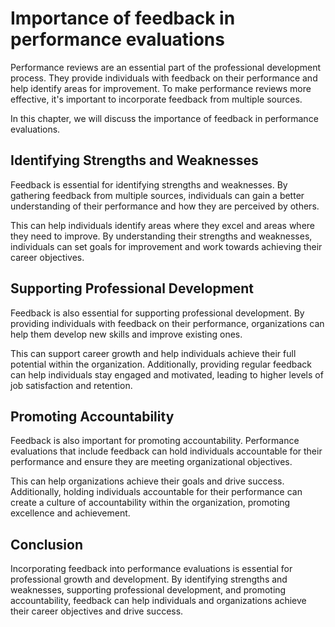 Importance of feedback in performance evaluations
=============================================================================================================

Performance reviews are an essential part of the professional development process. They provide individuals with feedback on their performance and help identify areas for improvement. To make performance reviews more effective, it's important to incorporate feedback from multiple sources.

In this chapter, we will discuss the importance of feedback in performance evaluations.

Identifying Strengths and Weaknesses
------------------------------------

Feedback is essential for identifying strengths and weaknesses. By gathering feedback from multiple sources, individuals can gain a better understanding of their performance and how they are perceived by others.

This can help individuals identify areas where they excel and areas where they need to improve. By understanding their strengths and weaknesses, individuals can set goals for improvement and work towards achieving their career objectives.

Supporting Professional Development
-----------------------------------

Feedback is also essential for supporting professional development. By providing individuals with feedback on their performance, organizations can help them develop new skills and improve existing ones.

This can support career growth and help individuals achieve their full potential within the organization. Additionally, providing regular feedback can help individuals stay engaged and motivated, leading to higher levels of job satisfaction and retention.

Promoting Accountability
------------------------

Feedback is also important for promoting accountability. Performance evaluations that include feedback can hold individuals accountable for their performance and ensure they are meeting organizational objectives.

This can help organizations achieve their goals and drive success. Additionally, holding individuals accountable for their performance can create a culture of accountability within the organization, promoting excellence and achievement.

Conclusion
----------

Incorporating feedback into performance evaluations is essential for professional growth and development. By identifying strengths and weaknesses, supporting professional development, and promoting accountability, feedback can help individuals and organizations achieve their career objectives and drive success.
